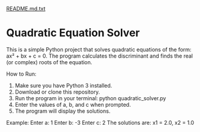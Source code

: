 [README.md.txt](https://github.com/user-attachments/files/21899622/README.md.txt)
# Quadratic Equation Solver

This is a simple Python project that solves quadratic equations of the form: ax² + bx + c = 0. The program calculates the discriminant and finds the real (or complex) roots of the equation.

How to Run:
1. Make sure you have Python 3 installed.
2. Download or clone this repository.
3. Run the program in your terminal: python quadratic_solver.py
4. Enter the values of a, b, and c when prompted.
5. The program will display the solutions.

Example:
Enter a: 1
Enter b: -3
Enter c: 2
The solutions are: x1 = 2.0, x2 = 1.0

